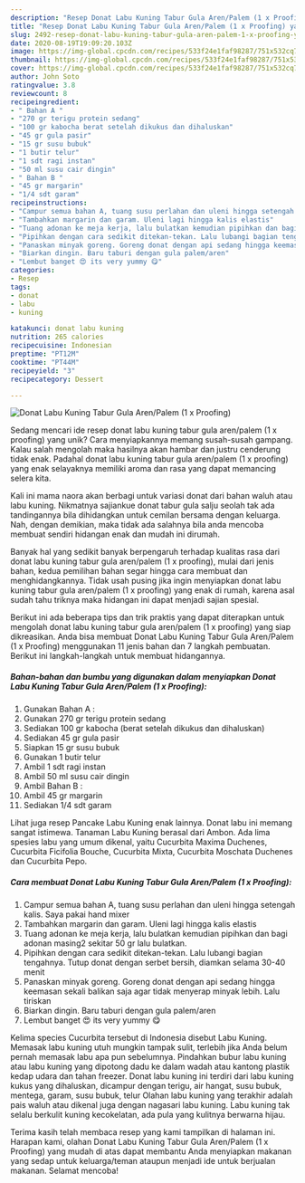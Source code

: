 ```yaml
---
description: "Resep Donat Labu Kuning Tabur Gula Aren/Palem (1 x Proofing) yang Lezat"
title: "Resep Donat Labu Kuning Tabur Gula Aren/Palem (1 x Proofing) yang Lezat"
slug: 2492-resep-donat-labu-kuning-tabur-gula-aren-palem-1-x-proofing-yang-lezat
date: 2020-08-19T19:09:20.103Z
image: https://img-global.cpcdn.com/recipes/533f24e1faf98287/751x532cq70/donat-labu-kuning-tabur-gula-arenpalem-1-x-proofing-foto-resep-utama.jpg
thumbnail: https://img-global.cpcdn.com/recipes/533f24e1faf98287/751x532cq70/donat-labu-kuning-tabur-gula-arenpalem-1-x-proofing-foto-resep-utama.jpg
cover: https://img-global.cpcdn.com/recipes/533f24e1faf98287/751x532cq70/donat-labu-kuning-tabur-gula-arenpalem-1-x-proofing-foto-resep-utama.jpg
author: John Soto
ratingvalue: 3.8
reviewcount: 8
recipeingredient:
- " Bahan A "
- "270 gr terigu protein sedang"
- "100 gr kabocha berat setelah dikukus dan dihaluskan"
- "45 gr gula pasir"
- "15 gr susu bubuk"
- "1 butir telur"
- "1 sdt ragi instan"
- "50 ml susu cair dingin"
- " Bahan B "
- "45 gr margarin"
- "1/4 sdt garam"
recipeinstructions:
- "Campur semua bahan A, tuang susu perlahan dan uleni hingga setengah kalis. Saya pakai hand mixer"
- "Tambahkan margarin dan garam. Uleni lagi hingga kalis elastis"
- "Tuang adonan ke meja kerja, lalu bulatkan kemudian pipihkan dan bagi adonan masing2 sekitar 50 gr lalu bulatkan."
- "Pipihkan dengan cara sedikit ditekan-tekan. Lalu lubangi bagian tengahnya. Tutup donat dengan serbet bersih, diamkan selama 30-40 menit"
- "Panaskan minyak goreng. Goreng donat dengan api sedang hingga keemasan sekali balikan saja agar tidak menyerap minyak lebih. Lalu tiriskan"
- "Biarkan dingin. Baru taburi dengan gula palem/aren"
- "Lembut banget 😍 its very yummy 😋"
categories:
- Resep
tags:
- donat
- labu
- kuning

katakunci: donat labu kuning 
nutrition: 265 calories
recipecuisine: Indonesian
preptime: "PT12M"
cooktime: "PT44M"
recipeyield: "3"
recipecategory: Dessert

---
```



![Donat Labu Kuning Tabur Gula Aren/Palem (1 x Proofing)](https://img-global.cpcdn.com/recipes/533f24e1faf98287/751x532cq70/donat-labu-kuning-tabur-gula-arenpalem-1-x-proofing-foto-resep-utama.jpg)

Sedang mencari ide resep donat labu kuning tabur gula aren/palem (1 x proofing) yang unik? Cara menyiapkannya memang susah-susah gampang. Kalau salah mengolah maka hasilnya akan hambar dan justru cenderung tidak enak. Padahal donat labu kuning tabur gula aren/palem (1 x proofing) yang enak selayaknya memiliki aroma dan rasa yang dapat memancing selera kita.

Kali ini mama naora akan berbagi untuk variasi donat dari bahan waluh atau labu kuning. Nikmatnya sajiankue donat tabur gula salju seolah tak ada tandingannya bila dihidangkan untuk cemilan bersama dengan keluarga. Nah, dengan demikian, maka tidak ada salahnya bila anda mencoba membuat sendiri hidangan enak dan mudah ini dirumah.

Banyak hal yang sedikit banyak berpengaruh terhadap kualitas rasa dari donat labu kuning tabur gula aren/palem (1 x proofing), mulai dari jenis bahan, kedua pemilihan bahan segar hingga cara membuat dan menghidangkannya. Tidak usah pusing jika ingin menyiapkan donat labu kuning tabur gula aren/palem (1 x proofing) yang enak di rumah, karena asal sudah tahu triknya maka hidangan ini dapat menjadi sajian spesial.


Berikut ini ada beberapa tips dan trik praktis yang dapat diterapkan untuk mengolah donat labu kuning tabur gula aren/palem (1 x proofing) yang siap dikreasikan. Anda bisa membuat Donat Labu Kuning Tabur Gula Aren/Palem (1 x Proofing) menggunakan 11 jenis bahan dan 7 langkah pembuatan. Berikut ini langkah-langkah untuk membuat hidangannya.

<!--inarticleads1-->

##### Bahan-bahan dan bumbu yang digunakan dalam menyiapkan Donat Labu Kuning Tabur Gula Aren/Palem (1 x Proofing):

1. Gunakan  Bahan A :
1. Gunakan 270 gr terigu protein sedang
1. Sediakan 100 gr kabocha (berat setelah dikukus dan dihaluskan)
1. Sediakan 45 gr gula pasir
1. Siapkan 15 gr susu bubuk
1. Gunakan 1 butir telur
1. Ambil 1 sdt ragi instan
1. Ambil 50 ml susu cair dingin
1. Ambil  Bahan B :
1. Ambil 45 gr margarin
1. Sediakan 1/4 sdt garam


Lihat juga resep Pancake Labu Kuning enak lainnya. Donat labu ini memang sangat istimewa. Tanaman Labu Kuning berasal dari Ambon. Ada lima spesies labu yang umum dikenal, yaitu Cucurbita Maxima Duchenes, Cucurbita Ficifolia Bouche, Cucurbita Mixta, Cucurbita Moschata Duchenes dan Cucurbita Pepo. 

<!--inarticleads2-->

##### Cara membuat Donat Labu Kuning Tabur Gula Aren/Palem (1 x Proofing):

1. Campur semua bahan A, tuang susu perlahan dan uleni hingga setengah kalis. Saya pakai hand mixer
1. Tambahkan margarin dan garam. Uleni lagi hingga kalis elastis
1. Tuang adonan ke meja kerja, lalu bulatkan kemudian pipihkan dan bagi adonan masing2 sekitar 50 gr lalu bulatkan.
1. Pipihkan dengan cara sedikit ditekan-tekan. Lalu lubangi bagian tengahnya. Tutup donat dengan serbet bersih, diamkan selama 30-40 menit
1. Panaskan minyak goreng. Goreng donat dengan api sedang hingga keemasan sekali balikan saja agar tidak menyerap minyak lebih. Lalu tiriskan
1. Biarkan dingin. Baru taburi dengan gula palem/aren
1. Lembut banget 😍 its very yummy 😋


Kelima species Cucurbita tersebut di Indonesia disebut Labu Kuning. Memasak labu kuning utuh mungkin tampak sulit, terlebih jika Anda belum pernah memasak labu apa pun sebelumnya. Pindahkan bubur labu kuning atau labu kuning yang dipotong dadu ke dalam wadah atau kantong plastik kedap udara dan tahan freezer. Donat labu kuning ini terdiri dari labu kuning kukus yang dihaluskan, dicampur dengan terigu, air hangat, susu bubuk, mentega, garam, susu bubuk, telur Olahan labu kuning yang terakhir adalah pais waluh atau dikenal juga dengan nagasari labu kuning. Labu kuning tak selalu berkulit kuning kecokelatan, ada pula yang kulitnya berwarna hijau. 

Terima kasih telah membaca resep yang kami tampilkan di halaman ini. Harapan kami, olahan Donat Labu Kuning Tabur Gula Aren/Palem (1 x Proofing) yang mudah di atas dapat membantu Anda menyiapkan makanan yang sedap untuk keluarga/teman ataupun menjadi ide untuk berjualan makanan. Selamat mencoba!
